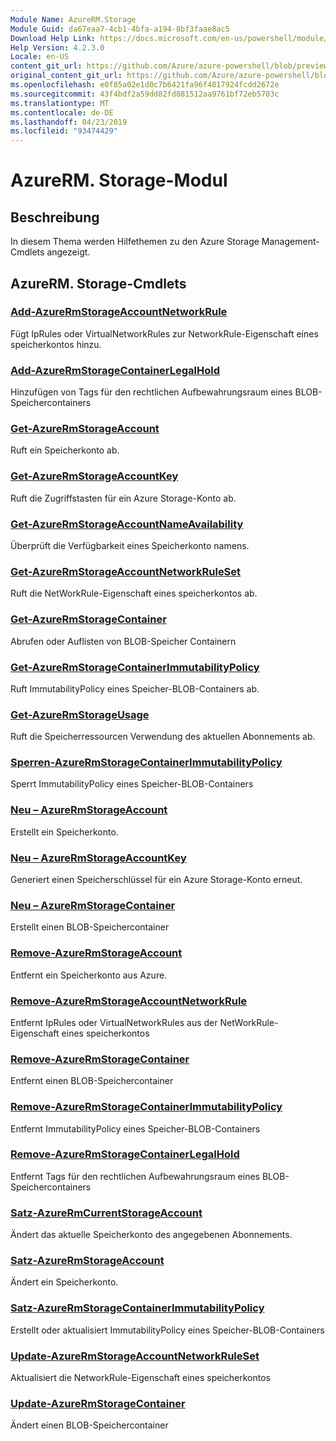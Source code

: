 ```yaml
---
Module Name: AzureRM.Storage
Module Guid: da67eaa7-4cb1-4bfa-a194-8bf3faae8ac5
Download Help Link: https://docs.microsoft.com/en-us/powershell/module/azurerm.storage
Help Version: 4.2.3.0
Locale: en-US
content_git_url: https://github.com/Azure/azure-powershell/blob/preview/src/ResourceManager/Storage/Commands.Management.Storage/help/AzureRM.Storage.md
original_content_git_url: https://github.com/Azure/azure-powershell/blob/preview/src/ResourceManager/Storage/Commands.Management.Storage/help/AzureRM.Storage.md
ms.openlocfilehash: e0f85a02e1d0c7b6421fa96f4817924fcdd2672e
ms.sourcegitcommit: 43f4bdf2a59dd82fd881512aa9761bf72eb5703c
ms.translationtype: MT
ms.contentlocale: de-DE
ms.lasthandoff: 04/23/2019
ms.locfileid: "93474429"
---
```

# AzureRM. Storage-Modul
## Beschreibung
In diesem Thema werden Hilfethemen zu den Azure Storage Management-Cmdlets angezeigt.

## AzureRM. Storage-Cmdlets
### [Add-AzureRmStorageAccountNetworkRule](Add-AzureRmStorageAccountNetworkRule.md)
 Fügt IpRules oder VirtualNetworkRules zur NetworkRule-Eigenschaft eines speicherkontos hinzu.

### [Add-AzureRmStorageContainerLegalHold](Add-AzureRmStorageContainerLegalHold.md)
Hinzufügen von Tags für den rechtlichen Aufbewahrungsraum eines BLOB-Speichercontainers

### [Get-AzureRmStorageAccount](Get-AzureRmStorageAccount.md)
Ruft ein Speicherkonto ab.

### [Get-AzureRmStorageAccountKey](Get-AzureRmStorageAccountKey.md)
Ruft die Zugriffstasten für ein Azure Storage-Konto ab.

### [Get-AzureRmStorageAccountNameAvailability](Get-AzureRmStorageAccountNameAvailability.md)
Überprüft die Verfügbarkeit eines Speicherkonto namens.

### [Get-AzureRmStorageAccountNetworkRuleSet](Get-AzureRmStorageAccountNetworkRuleSet.md)
Ruft die NetWorkRule-Eigenschaft eines speicherkontos ab.

### [Get-AzureRmStorageContainer](Get-AzureRmStorageContainer.md)
Abrufen oder Auflisten von BLOB-Speicher Containern

### [Get-AzureRmStorageContainerImmutabilityPolicy](Get-AzureRmStorageContainerImmutabilityPolicy.md)
Ruft ImmutabilityPolicy eines Speicher-BLOB-Containers ab.

### [Get-AzureRmStorageUsage](Get-AzureRmStorageUsage.md)
Ruft die Speicherressourcen Verwendung des aktuellen Abonnements ab.

### [Sperren-AzureRmStorageContainerImmutabilityPolicy](Lock-AzureRmStorageContainerImmutabilityPolicy.md)
Sperrt ImmutabilityPolicy eines Speicher-BLOB-Containers

### [Neu – AzureRmStorageAccount](New-AzureRmStorageAccount.md)
Erstellt ein Speicherkonto.

### [Neu – AzureRmStorageAccountKey](New-AzureRmStorageAccountKey.md)
Generiert einen Speicherschlüssel für ein Azure Storage-Konto erneut.

### [Neu – AzureRmStorageContainer](New-AzureRmStorageContainer.md)
Erstellt einen BLOB-Speichercontainer

### [Remove-AzureRmStorageAccount](Remove-AzureRmStorageAccount.md)
Entfernt ein Speicherkonto aus Azure.

### [Remove-AzureRmStorageAccountNetworkRule](Remove-AzureRmStorageAccountNetworkRule.md)
Entfernt IpRules oder VirtualNetworkRules aus der NetWorkRule-Eigenschaft eines speicherkontos

### [Remove-AzureRmStorageContainer](Remove-AzureRmStorageContainer.md)
Entfernt einen BLOB-Speichercontainer

### [Remove-AzureRmStorageContainerImmutabilityPolicy](Remove-AzureRmStorageContainerImmutabilityPolicy.md)
Entfernt ImmutabilityPolicy eines Speicher-BLOB-Containers

### [Remove-AzureRmStorageContainerLegalHold](Remove-AzureRmStorageContainerLegalHold.md)
Entfernt Tags für den rechtlichen Aufbewahrungsraum eines BLOB-Speichercontainers

### [Satz-AzureRmCurrentStorageAccount](Set-AzureRmCurrentStorageAccount.md)
Ändert das aktuelle Speicherkonto des angegebenen Abonnements.

### [Satz-AzureRmStorageAccount](Set-AzureRmStorageAccount.md)
Ändert ein Speicherkonto.

### [Satz-AzureRmStorageContainerImmutabilityPolicy](Set-AzureRmStorageContainerImmutabilityPolicy.md)
Erstellt oder aktualisiert ImmutabilityPolicy eines Speicher-BLOB-Containers

### [Update-AzureRmStorageAccountNetworkRuleSet](Update-AzureRmStorageAccountNetworkRuleSet.md)
Aktualisiert die NetworkRule-Eigenschaft eines speicherkontos

### [Update-AzureRmStorageContainer](Update-AzureRmStorageContainer.md)
Ändert einen BLOB-Speichercontainer


